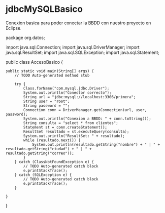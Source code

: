 # jdbcMySQLBasico
Conexion basica para poder conectar la BBDD con nuestro proyecto en Eclipse.

package org.datos;

import java.sql.Connection;
import java.sql.DriverManager;
import java.sql.ResultSet;
import java.sql.SQLException;
import java.sql.Statement;





public class AccesoBasico {

	public static void main(String[] args) {
		// TODO Auto-generated method stub

		try {
			Class.forName("com.mysql.jdbc.Driver");
			System.out.println("Conector correcto");
			String url = "jdbc:mysql://localhost:3306/primera";
			String user = "root";
			String password = "";
			Connection conn = DriverManager.getConnection(url, user, password);
			System.out.println("Conexion a BBDD: " + conn.toString());
			String consulta = "select * from clientes";
			Statement st = conn.createStatement();
			ResultSet resultado = st.executeQuery(consulta);
			System.out.println("ResultSet: " + resultado);
			while (resultado.next()) {
				System.out.println(resultado.getString("nombre") + " | " + resultado.getString("ciudad") + " | " + resultado.getString("correo"));
			}
		} catch (ClassNotFoundException e) {
			// TODO Auto-generated catch block
			e.printStackTrace();
		} catch (SQLException e) {
			// TODO Auto-generated catch block
			e.printStackTrace();
		}
		
	}

}

